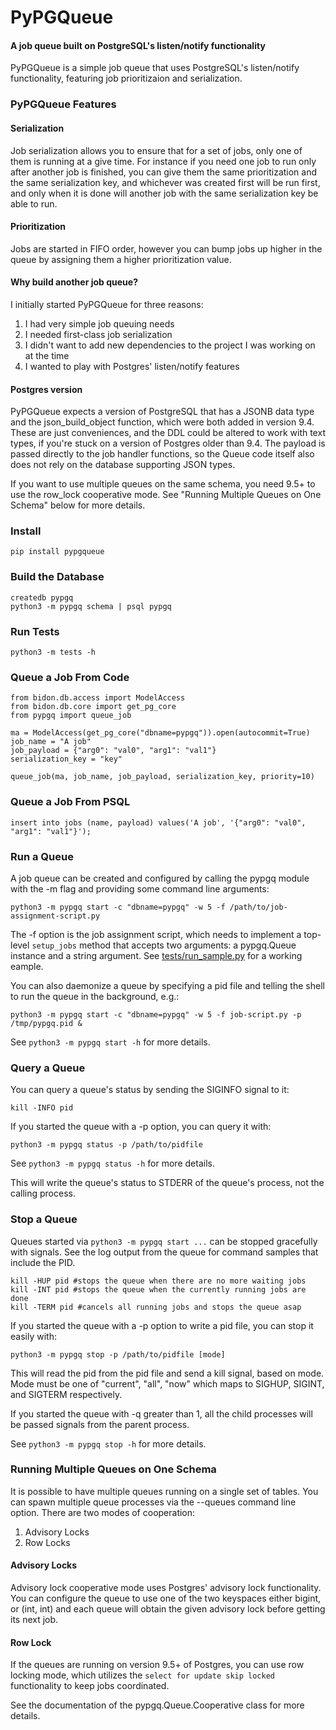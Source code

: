 # PyPGQueue


#### A job queue built on PostgreSQL's listen/notify functionality

PyPGQueue is a simple job queue that uses PostgreSQL's listen/notify functionality, featuring job prioritizaion and serialization.


### PyPGQueue Features


#### Serialization

Job serialization allows you to ensure that for a set of jobs, only one of them is running at a give time. For instance if you need one job to run only after another job is finished, you can give them the same prioritization and the same serialization key, and whichever was created first will be run first, and only when it is done will another job with the same serialization key be able to run.


#### Prioritization

Jobs are started in FIFO order, however you can bump jobs up higher in the queue by assigning them a higher prioritization value.


#### Why build another job queue?

I initially started PyPGQueue for three reasons:

1. I had very simple job queuing needs
2. I needed first-class job serialization
3. I didn't want to add new dependencies to the project I was working on at the time
4. I wanted to play with Postgres' listen/notify features


#### Postgres version

PyPGQueue expects a version of PostgreSQL that has a JSONB data type and the json_build_object function, which were both added in version 9.4. These are just conveniences, and the DDL could be altered to work with text types, if you're stuck on a version of Postgres older than 9.4. The payload is passed directly to the job handler functions, so the Queue code itself also does not rely on the database supporting JSON types.

If you want to use multiple queues on the same schema, you need 9.5+ to use the row_lock cooperative mode. See "Running Multiple Queues on One Schema" below for more details.


### Install

    pip install pypgqueue


### Build the Database

    createdb pypgq
    python3 -m pypgq schema | psql pypgq


### Run Tests

    python3 -m tests -h


### Queue a Job From Code

    from bidon.db.access import ModelAccess
    from bidon.db.core import get_pg_core
    from pypgq import queue_job

    ma = ModelAccess(get_pg_core("dbname=pypgq")).open(autocommit=True)
    job_name = "A job"
    job_payload = {"arg0": "val0", "arg1": "val1"}
    serialization_key = "key"

    queue_job(ma, job_name, job_payload, serialization_key, priority=10)


### Queue a Job From PSQL

    insert into jobs (name, payload) values('A job', '{"arg0": "val0", "arg1": "val1"}');


### Run a Queue

A job queue can be created and configured by calling the pypgq module with the -m flag and providing some command line arguments:

    python3 -m pypgq start -c "dbname=pypgq" -w 5 -f /path/to/job-assignment-script.py

The -f option is the job assignment script, which needs to implement a top-level `setup_jobs` method that accepts two arguments: a pypgq.Queue instance and a string argument. See [tests/run_sample.py](tests/run_sample.py) for a working eample.

You can also daemonize a queue by specifying a pid file and telling the shell to run the queue in the background, e.g.:

    python3 -m pypgq start -c "dbname=pypgq" -w 5 -f job-script.py -p /tmp/pypgq.pid &

See `python3 -m pypgq start -h` for more details.


### Query a Queue

You can query a queue's status by sending the SIGINFO signal to it:

    kill -INFO pid

If you started the queue with a -p option, you can query it with:

    python3 -m pypgq status -p /path/to/pidfile

See `python3 -m pypgq status -h` for more details.

This will write the queue's status to STDERR of the queue's process, not the
calling process.


### Stop a Queue

Queues started via `python3 -m pypgq start ...` can be stopped gracefully with signals. See the log output from the queue for command samples that include the PID.

    kill -HUP pid #stops the queue when there are no more waiting jobs
    kill -INT pid #stops the queue when the currently running jobs are done
    kill -TERM pid #cancels all running jobs and stops the queue asap

If you started the queue with a -p option to write a pid file, you can stop it easily with:

    python3 -m pypgq stop -p /path/to/pidfile [mode]

This will read the pid from the pid file and send a kill signal, based on mode. Mode must be one of "current", "all", "now" which maps to SIGHUP, SIGINT, and SIGTERM respectively.

If you started the queue with -q greater than 1, all the child processes will be passed signals from the parent process.

See `python3 -m pypgq stop -h` for more details.


### Running Multiple Queues on One Schema

It is possible to have multiple queues running on a single set of tables. You can spawn multiple queue processes via the --queues command line option. There are two modes of cooperation:

1. Advisory Locks
2. Row Locks


#### Advisory Locks

Advisory lock cooperative mode uses Postgres' advisory lock functionality. You can configure the queue to use one of the two keyspaces either bigint, or (int, int) and each queue will obtain the given advisory lock before getting its next job.


#### Row Lock

If the queues are running on version 9.5+ of Postgres, you can use row locking mode, which utilizes the `select for update skip locked` functionality to keep jobs coordinated.

See the documentation of the pypgq.Queue.Cooperative class for more details.
